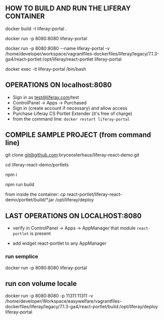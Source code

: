## HOW TO BUILD AND RUN THE LIFERAY CONTAINER

docker build -t liferay-portal .

docker run -p 8080:8080 liferay-portal

docker run -p 8080:8080 --name liferay-portal -v /home/developer/workspace/vagrantfiles-dockerfiles/liferay/legacy/7.1.3-ga4/react-portlet:/opt/liferay/react-portlet liferay-portal

docker exec -it liferay-portal /bin/bash

## OPERATIONS ON localhost:8080

- Sign in as test@liferay.com/test
- ControlPanel -> Apps -> Purchased
- Sign in (create account if necessary) and allow access
- Purchase Liferay CS Portlet Extender (it's free of charge)
- from the command line: `docker restart liferay-portal`

## COMPILE SAMPLE PROJECT (from command line)

git clone git@github.com:bryceosterhaus/liferay-react-demo.git

cd liferay-react-demo/portlets

npm i

npm run build

from inside the container: cp react-portlet/liferay-react-demo/portlet/build/*.jar /opt/liferay/deploy

## LAST OPERATIONS ON LOCALHOST:8080

- verify in ControlPanel -> Apps -> AppManager that module `react-portlet` is present

- add widget react-portlet to any AppManager

### run semplice

docker run -p 8080:8080 liferay-portal

## run con volume locale

docker run -p 8080:8080 -p 11311:11311 -v /home/developer/Workspace/easywelfare/vagrantfiles-dockerfiles/liferay/legacy/7.1.3-ga4/react-portlet/build:/opt/liferay/deploy liferay-portal
